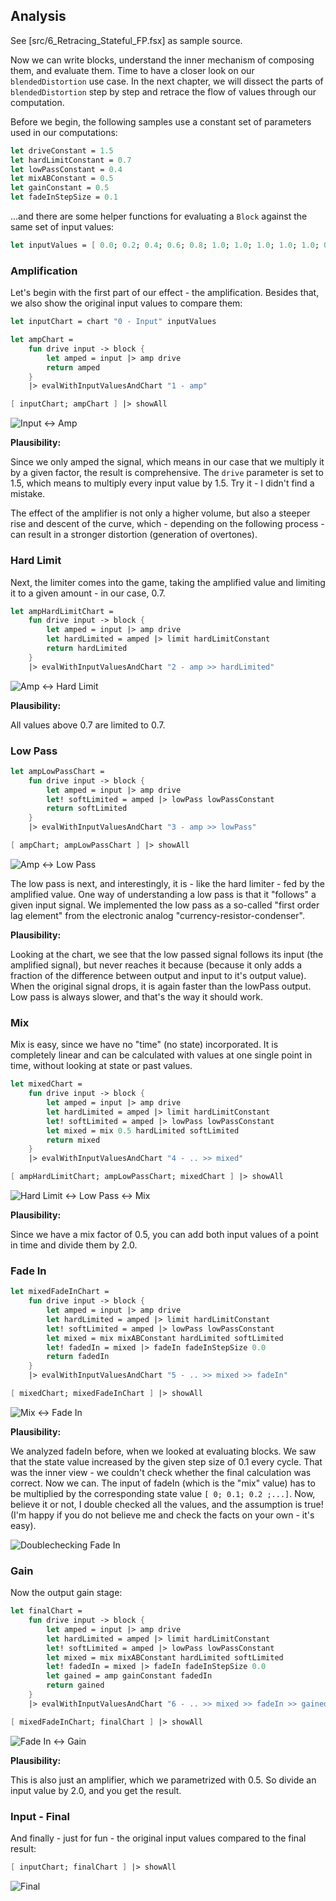 
## Analysis

<hint>

See [src/6_Retracing_Stateful_FP.fsx] as sample source.

</hint>

Now we can write blocks, understand the inner mechanism of composing them, and evaluate them. Time to have a closer look on our `blendedDistortion` use case. In the next chapter, we will dissect the parts of `blendedDistortion` step by step and retrace the flow of values through our computation.

Before we begin, the following samples use a constant set of parameters used in our computations:

```fsharp
let driveConstant = 1.5
let hardLimitConstant = 0.7
let lowPassConstant = 0.4
let mixABConstant = 0.5
let gainConstant = 0.5
let fadeInStepSize = 0.1
```

...and there are some helper functions for evaluating a `Block` against the same set of input values:

```fsharp
let inputValues = [ 0.0; 0.2; 0.4; 0.6; 0.8; 1.0; 1.0; 1.0; 1.0; 1.0; 0.8; 0.6; 0.4; 0.2; 0.0 ]
```

### Amplification

Let's begin with the first part of our effect - the amplification. Besides that, we also show the original input values to compare them:

```fsharp
let inputChart = chart "0 - Input" inputValues

let ampChart = 
    fun drive input -> block {
        let amped = input |> amp drive
        return amped
    }
    |> evalWithInputValuesAndChart "1 - amp"

[ inputChart; ampChart ] |> showAll
```

![Input <-> Amp](./chart_input_and_amp.png)

**Plausibility:**

Since we only amped the signal, which means in our case that we multiply it by a given factor, the result is comprehensive. The `drive` parameter is set to 1.5, which means to multiply every input value by 1.5. Try it - I didn't find a mistake.

<hint>

The effect of the amplifier is not only a higher volume, but also a steeper rise and descent of the curve, which - depending on the following process - can result in a stronger distortion (generation of overtones).

</hint>

### Hard Limit

Next, the limiter comes into the game, taking the amplified value and limiting it to a given amount - in our case, 0.7.

```fsharp
let ampHardLimitChart =
    fun drive input -> block {
        let amped = input |> amp drive
        let hardLimited = amped |> limit hardLimitConstant
        return hardLimited
    }
    |> evalWithInputValuesAndChart "2 - amp >> hardLimited"
```

![Amp <-> Hard Limit](./chart_amp_hardLimit.png)


**Plausibility:**

All values above 0.7 are limited to 0.7.

### Low Pass

```fsharp
let ampLowPassChart =
    fun drive input -> block {
        let amped = input |> amp drive
        let! softLimited = amped |> lowPass lowPassConstant
        return softLimited
    }
    |> evalWithInputValuesAndChart "3 - amp >> lowPass"

[ ampChart; ampLowPassChart ] |> showAll
```

![Amp <-> Low Pass](./chart_amp_lowPass.png)

The low pass is next, and interestingly, it is - like the hard limiter - fed by the amplified value. One way of understanding a low pass is that it "follows" a given input signal. We implemented the low pass as a so-called "first order lag element" from the electronic analog "currency-resistor-condenser".

**Plausibility:**

Looking at the chart, we see that the low passed signal follows its input (the amplified signal), but never reaches it because (because it only adds a fraction of the difference between output and input to it's output value). When the original signal drops, it is again faster than the lowPass output. Low pass is always slower, and that's the way it should work.

### Mix

Mix is easy, since we have no "time" (no state) incorporated. It is completely linear and can be calculated with values at one single point in time, without looking at state or past values.

```fsharp
let mixedChart =
    fun drive input -> block {
        let amped = input |> amp drive
        let hardLimited = amped |> limit hardLimitConstant
        let! softLimited = amped |> lowPass lowPassConstant
        let mixed = mix 0.5 hardLimited softLimited
        return mixed
    }
    |> evalWithInputValuesAndChart "4 - .. >> mixed"

[ ampHardLimitChart; ampLowPassChart; mixedChart ] |> showAll
```

![Hard Limit <-> Low Pass <-> Mix](./chart_hardLimit_lowPass_mix.png)

**Plausibility:**

Since we have a mix factor of 0.5, you can add both input values of a point in time and divide them by 2.0.

### Fade In

```fsharp
let mixedFadeInChart =
    fun drive input -> block {
        let amped = input |> amp drive
        let hardLimited = amped |> limit hardLimitConstant
        let! softLimited = amped |> lowPass lowPassConstant
        let mixed = mix mixABConstant hardLimited softLimited
        let! fadedIn = mixed |> fadeIn fadeInStepSize 0.0
        return fadedIn
    }
    |> evalWithInputValuesAndChart "5 - .. >> mixed >> fadeIn"

[ mixedChart; mixedFadeInChart ] |> showAll
```

![Mix <-> Fade In](./chart_mix_fadeIn.png)

**Plausibility:**

We analyzed fadeIn before, when we looked at evaluating blocks. We saw that the state value increased by the given step size of 0.1 every cycle. That was the inner view - we couldn't check whether the final calculation was correct. Now we can. The input of fadeIn (which is the "mix" value) has to be multiplied by the corresponding state value ` [ 0; 0.1; 0.2 ;...] `. Now, believe it or not, I double checked all the values, and the assumption is true! (I'm happy if you do not believe me and check the facts on your own - it's easy).

![Doublechecking Fade In](./calculator.png)

### Gain

Now the output gain stage:

```fsharp
let finalChart =
    fun drive input -> block {
        let amped = input |> amp drive
        let hardLimited = amped |> limit hardLimitConstant
        let! softLimited = amped |> lowPass lowPassConstant
        let mixed = mix mixABConstant hardLimited softLimited
        let! fadedIn = mixed |> fadeIn fadeInStepSize 0.0
        let gained = amp gainConstant fadedIn
        return gained
    }
    |> evalWithInputValuesAndChart "6 - .. >> mixed >> fadeIn >> gained"

[ mixedFadeInChart; finalChart ] |> showAll
```

![Fade In <-> Gain](./chart_fadeIn_gain.png)

**Plausibility:**

This is also just an amplifier, which we parametrized with 0.5. So divide an input value by 2.0, and you get the result.

### Input - Final

And finally - just for fun - the original input values compared to the final result:

```fsharp
[ inputChart; finalChart ] |> showAll
```

![Final](./chart_final.png)
